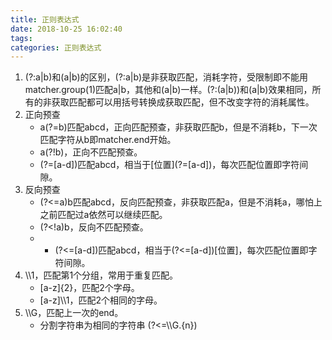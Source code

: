 ```yaml
---
title: 正则表达式
date: 2018-10-25 16:02:40
tags:
categories: 正则表达式
---
```


1. (?:a|b)和(a|b)的区别，(?:a|b)是非获取匹配，消耗字符，受限制即不能用matcher.group(1)匹配a|b，其他和(a|b)一样。(?:(a|b))和(a|b)效果相同，所有的非获取匹配都可以用括号转换成获取匹配，但不改变字符的消耗属性。
1. 正向预查 
    * a(?=b)匹配abcd，正向匹配预查，非获取匹配b，但是不消耗b，下一次匹配字符从b即matcher.end开始。
    * a(?!b)，正向不匹配预查。
    * (?=\[a-d])匹配abcd，相当于\[位置](?=\[a-d])，每次匹配位置即字符间隙。
1. 反向预查
    * (?<=a)b匹配abcd，反向匹配预查，非获取匹配a，但是不消耗a，哪怕上之前匹配过a依然可以继续匹配。
    * (?<!a)b，反向不匹配预查。
    * * (?<=\[a-d])匹配abcd，相当于(?<=\[a-d])\[位置]，每次匹配位置即字符间隙。
1. \\\\1，匹配第1个分组，常用于重复匹配。
    * \[a-z]{2}，匹配2个字母。
    * \[a-z]\\\\1，匹配2个相同的字母。
1. \\\\G，匹配上一次的end。
    * 分割字符串为相同的字符串 (?<=\\\\G.{n})